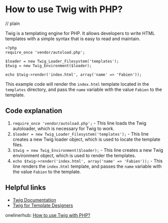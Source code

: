 # How to use Twig with PHP?
// plain

Twig is a templating engine for PHP. It allows developers to write HTML templates with a simple syntax that is easy to read and maintain.

```
<?php
require_once 'vendor/autoload.php';

$loader = new Twig_Loader_Filesystem('templates');
$twig = new Twig_Environment($loader);

echo $twig->render('index.html', array('name' => 'Fabien'));
```

This example code will render the `index.html` template located in the `templates` directory, and pass the `name` variable with the value `Fabien` to the template.

## Code explanation


1. `require_once 'vendor/autoload.php';` - This line loads the Twig autoloader, which is necessary for Twig to work.
2. `$loader = new Twig_Loader_Filesystem('templates');` - This line creates a new Twig loader object, which is used to locate the template files.
3. `$twig = new Twig_Environment($loader);` - This line creates a new Twig environment object, which is used to render the templates.
4. `echo $twig->render('index.html', array('name' => 'Fabien'));` - This line renders the `index.html` template, and passes the `name` variable with the value `Fabien` to the template.

## Helpful links

- [Twig Documentation](https://twig.symfony.com/doc/2.x/)
- [Twig for Template Designers](https://twig.symfony.com/doc/2.x/templates.html)

onelinerhub: [How to use Twig with PHP?](https://onelinerhub.com/twig/how-to-use-twig-with-php-)